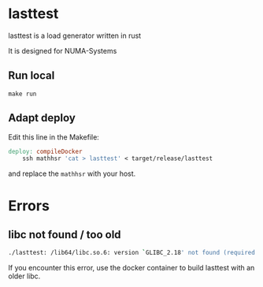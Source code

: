 # lasttest

lasttest is a load generator written in rust

It is designed for NUMA-Systems

## Run local

```
make run
```

## Adapt deploy
Edit this line in the Makefile:

```Makefile
deploy: compileDocker
	ssh mathhsr 'cat > lasttest' < target/release/lasttest
```

and replace the `mathhsr` with your host.

# Errors

## libc not found / too old

```bash
./lasttest: /lib64/libc.so.6: version `GLIBC_2.18' not found (required by ./lasttest)
```

If you encounter this error, use the docker container to build lasttest with an older libc.

